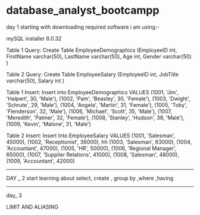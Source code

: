# database_analyst_bootcampp

day 1 
starting with downloading required software 
i am using:-

mySQL installer 8.0.32

Table 1 Query:
Create Table EmployeeDemographics 
(EmployeeID int, 
FirstName varchar(50), 
LastName varchar(50), 
Age int, 
Gender varchar(50)
)

Table 2 Query:
Create Table EmployeeSalary 
(EmployeeID int, 
JobTitle varchar(50), 
Salary int
)



Table 1 Insert:
Insert into EmployeeDemographics VALUES
(1001, 'Jim', 'Halpert', 30, 'Male'),
(1002, 'Pam', 'Beasley', 30, 'Female'),
(1003, 'Dwight', 'Schrute', 29, 'Male'),
(1004, 'Angela', 'Martin', 31, 'Female'),
(1005, 'Toby', 'Flenderson', 32, 'Male'),
(1006, 'Michael', 'Scott', 35, 'Male'),
(1007, 'Meredith', 'Palmer', 32, 'Female'),
(1008, 'Stanley', 'Hudson', 38, 'Male'),
(1009, 'Kevin', 'Malone', 31, 'Male')

Table 2 Insert:
Insert Into EmployeeSalary VALUES
(1001, 'Salesman', 45000),
(1002, 'Receptionist', 36000),   hh
(1003, 'Salesman', 63000),
(1004, 'Accountant', 47000),
(1005, 'HR', 50000),
(1006, 'Regional Manager', 65000),
(1007, 'Supplier Relations', 41000),
(1008, 'Salesman', 48000),
(1009, 'Accountant', 42000)



___________________________________________________________________________

DAY _ 2 
start learning about select, create , group by ,where ,having 

___________________________________________________________________________
day_ 3 

LIMIT AND ALIASING 






